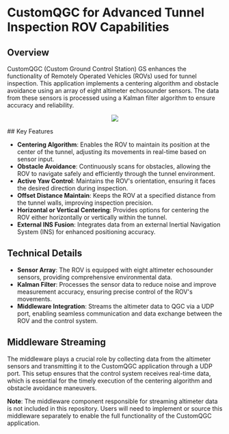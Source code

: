 # CustomQGC for Advanced Tunnel Inspection ROV Capabilities

## Overview

CustomQGC (Custom Ground Control Station) GS enhances the functionality of Remotely Operated Vehicles (ROVs) used for tunnel inspection. This application implements a centering algorithm and obstacle avoidance using an array of eight altimeter echosounder sensors. The data from these sensors is processed using a Kalman filter algorithm to ensure accuracy and reliability.

<p align="center">
  <img src="CustomQGC.PNG">
</p>
## Key Features

- **Centering Algorithm**: Enables the ROV to maintain its position at the center of the tunnel, adjusting its movements in real-time based on sensor input.
- **Obstacle Avoidance**: Continuously scans for obstacles, allowing the ROV to navigate safely and efficiently through the tunnel environment.
- **Active Yaw Control**: Maintains the ROV's orientation, ensuring it faces the desired direction during inspection.
- **Offset Distance Maintain**: Keeps the ROV at a specified distance from the tunnel walls, improving inspection precision.
- **Horizontal or Vertical Centering**: Provides options for centering the ROV either horizontally or vertically within the tunnel.
- **External INS Fusion**: Integrates data from an external Inertial Navigation System (INS) for enhanced positioning accuracy.

## Technical Details

- **Sensor Array**: The ROV is equipped with eight altimeter echosounder sensors, providing comprehensive environmental data.
- **Kalman Filter**: Processes the sensor data to reduce noise and improve measurement accuracy, ensuring precise control of the ROV's movements.
- **Middleware Integration**: Streams the altimeter data to QGC via a UDP port, enabling seamless communication and data exchange between the ROV and the control system.

## Middleware Streaming

The middleware plays a crucial role by collecting data from the altimeter sensors and transmitting it to the CustomQGC application through a UDP port. This setup ensures that the control system receives real-time data, which is essential for the timely execution of the centering algorithm and obstacle avoidance maneuvers.

**Note**: The middleware component responsible for streaming altimeter data is not included in this repository. Users will need to implement or source this middleware separately to enable the full functionality of the CustomQGC application.

